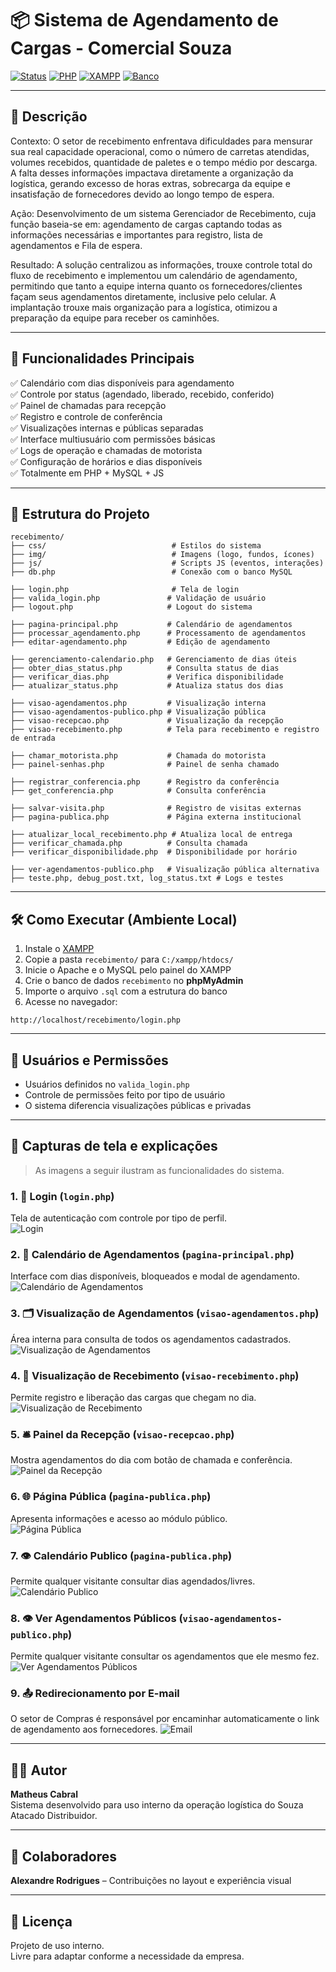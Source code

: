 # 📦 Sistema de Agendamento de Cargas - Comercial Souza

[![Status](https://img.shields.io/badge/status-Em%20Produção-brightgreen)]()
[![PHP](https://img.shields.io/badge/PHP-7%2B-blue)]()
[![XAMPP](https://img.shields.io/badge/XAMPP-Apache%20%2B%20MySQL-orange)]()
[![Banco](https://img.shields.io/badge/MySQL-Database-yellowgreen)]()

---

## 📝 Descrição

Contexto: 
O setor de recebimento enfrentava dificuldades para mensurar sua real capacidade operacional, como o número de carretas atendidas, volumes recebidos, quantidade de paletes e o tempo médio por descarga. A falta desses informações impactava diretamente a organização da logística, gerando excesso de horas extras, sobrecarga da equipe e insatisfação de fornecedores devido ao longo tempo de espera.

Ação: 
Desenvolvimento de um sistema Gerenciador de Recebimento, cuja função baseia-se em: agendamento de cargas captando todas as informações necessárias e importantes para registro, lista de agendamentos e Fila de espera.

Resultado:
A solução centralizou as informações, trouxe controle total do fluxo de recebimento e implementou um calendário de agendamento, permitindo que tanto a equipe interna quanto os fornecedores/clientes façam seus agendamentos diretamente, inclusive pelo celular. A implantação trouxe mais organização para a logística, otimizou a preparação da equipe para receber os caminhões.

---

## 🔧 Funcionalidades Principais

✅ Calendário com dias disponíveis para agendamento  
✅ Controle por status (agendado, liberado, recebido, conferido)  
✅ Painel de chamadas para recepção  
✅ Registro e controle de conferência  
✅ Visualizações internas e públicas separadas  
✅ Interface multiusuário com permissões básicas  
✅ Logs de operação e chamadas de motorista  
✅ Configuração de horários e dias disponíveis  
✅ Totalmente em PHP + MySQL + JS

---

## 📁 Estrutura do Projeto

```
recebimento/
├── css/                            # Estilos do sistema
├── img/                            # Imagens (logo, fundos, ícones)
├── js/                             # Scripts JS (eventos, interações)
├── db.php                          # Conexão com o banco MySQL

├── login.php                       # Tela de login
├── valida_login.php               # Validação de usuário
├── logout.php                     # Logout do sistema

├── pagina-principal.php           # Calendário de agendamentos
├── processar_agendamento.php      # Processamento de agendamentos
├── editar-agendamento.php         # Edição de agendamento

├── gerenciamento-calendario.php   # Gerenciamento de dias úteis
├── obter_dias_status.php          # Consulta status de dias
├── verificar_dias.php             # Verifica disponibilidade
├── atualizar_status.php           # Atualiza status dos dias

├── visao-agendamentos.php         # Visualização interna
├── visao-agendamentos-publico.php # Visualização pública
├── visao-recepcao.php             # Visualização da recepção
├── visao-recebimento.php          # Tela para recebimento e registro de entrada

├── chamar_motorista.php           # Chamada do motorista
├── painel-senhas.php              # Painel de senha chamado

├── registrar_conferencia.php      # Registro da conferência
├── get_conferencia.php            # Consulta conferência

├── salvar-visita.php              # Registro de visitas externas
├── pagina-publica.php             # Página externa institucional

├── atualizar_local_recebimento.php # Atualiza local de entrega
├── verificar_chamada.php          # Consulta chamada
├── verificar_disponibilidade.php  # Disponibilidade por horário

├── ver-agendamentos-publico.php   # Visualização pública alternativa
├── teste.php, debug_post.txt, log_status.txt # Logs e testes
```

---

## 🛠️ Como Executar (Ambiente Local)

1. Instale o [XAMPP](https://www.apachefriends.org/index.html)
2. Copie a pasta `recebimento/` para `C:/xampp/htdocs/`
3. Inicie o Apache e o MySQL pelo painel do XAMPP
4. Crie o banco de dados `recebimento` no **phpMyAdmin**
5. Importe o arquivo `.sql` com a estrutura do banco
6. Acesse no navegador:
```
http://localhost/recebimento/login.php
```

---

## 🔐 Usuários e Permissões

- Usuários definidos no `valida_login.php`
- Controle de permissões feito por tipo de usuário
- O sistema diferencia visualizações públicas e privadas

---

## 📸 Capturas de tela e explicações

> As imagens a seguir ilustram as funcionalidades do sistema.

### 1. 🔐 Login (`login.php`)
Tela de autenticação com controle por tipo de perfil.  
![Login](prints/login.png)

### 2. 📅 Calendário de Agendamentos (`pagina-principal.php`)
Interface com dias disponíveis, bloqueados e modal de agendamento.  
![Calendário de Agendamentos](prints/calendario.png)

### 3. 🗂️ Visualização de Agendamentos (`visao-agendamentos.php`)
Área interna para consulta de todos os agendamentos cadastrados.  
![Visualização de Agendamentos](prints/agendamentos.png)

### 4. 🧾 Visualização de Recebimento (`visao-recebimento.php`)
Permite registro e liberação das cargas que chegam no dia.  
![Visualização de Recebimento](prints/recebimento.png)

### 5. 🛎️ Painel da Recepção (`visao-recepcao.php`)
Mostra agendamentos do dia com botão de chamada e conferência.  
![Painel da Recepção](prints/recepcao.png)

### 6. 🌐 Página Pública (`pagina-publica.php`)
Apresenta informações e acesso ao módulo público.  
![Página Pública](prints/publica.png)

### 7. 👁️ Calendário Publico (`pagina-publica.php`)
Permite qualquer visitante consultar dias agendados/livres.  
![Calendário Publico](prints/calendario-publico.png)

### 8. 👁️ Ver Agendamentos Públicos (`visao-agendamentos-publico.php`)
Permite qualquer visitante consultar os agendamentos que ele mesmo fez.  
![Ver Agendamentos Públicos](prints/agendamentos-publicos.png)

### 9. 📤 Redirecionamento por E-mail
O setor de Compras é responsável por encaminhar automaticamente o link de agendamento aos fornecedores.
![Email](prints/email.png)

---

## 👨‍💻 Autor

**Matheus Cabral**  
Sistema desenvolvido para uso interno da operação logística do Souza Atacado Distribuidor.  

---

## 🤝 Colaboradores

**Alexandre Rodrigues** – Contribuições no layout e experiência visual

---

## 📄 Licença

Projeto de uso interno.  
Livre para adaptar conforme a necessidade da empresa.
